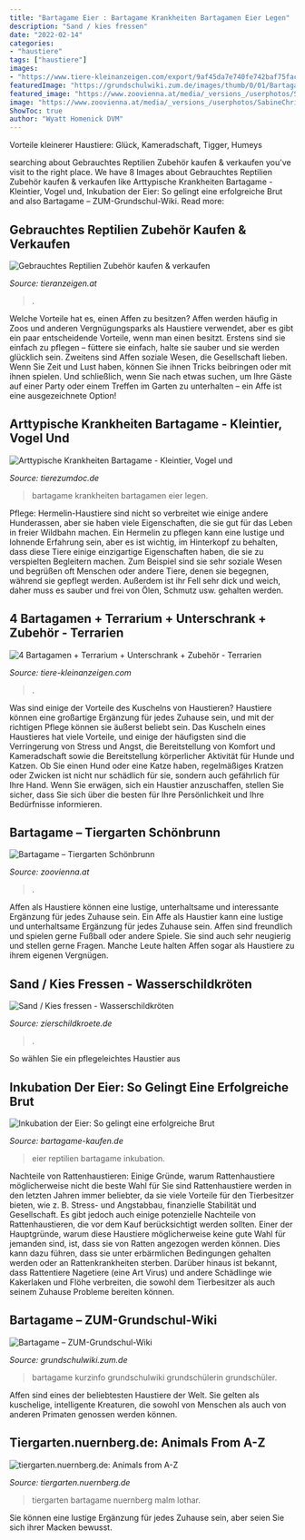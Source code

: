 ```yaml
---
title: "Bartagame Eier : Bartagame Krankheiten Bartagamen Eier Legen"
description: "Sand / kies fressen"
date: "2022-02-14"
categories:
- "haustiere"
tags: ["haustiere"]
images:
- "https://www.tiere-kleinanzeigen.com/export/9af45da7e740fe742baf75face6f3.jpg"
featuredImage: "https://grundschulwiki.zum.de/images/thumb/0/01/Bartagame.jpg/300px-Bartagame.jpg"
featured_image: "https://www.zoovienna.at/media/_versions_/userphotos/SabineChristine/2017-07/foto_6_ys_animal_detail_935.jpg"
image: "https://www.zoovienna.at/media/_versions_/userphotos/SabineChristine/2017-07/foto_6_ys_animal_detail_935.jpg"
ShowToc: true
author: "Wyatt Homenick DVM"
---
```



Vorteile kleinerer Haustiere: Glück, Kameradschaft, Tigger, Humeys

	

		
searching about Gebrauchtes Reptilien Zubehör kaufen &amp; verkaufen you've visit to the right place. We have 8 Images about Gebrauchtes Reptilien Zubehör kaufen &amp; verkaufen like Arttypische Krankheiten Bartagame - Kleintier, Vogel und, Inkubation der Eier: So gelingt eine erfolgreiche Brut and also Bartagame – ZUM-Grundschul-Wiki. Read more:
		
    
## Gebrauchtes Reptilien Zubehör Kaufen &amp; Verkaufen

<img loading=lazy src="https://www.tieranzeigen.at/reptilien/reptilien-zubehoer/reptilien-zubehoer.jpg" onerror="this.onerror=null;this.src='https://tse1.mm.bing.net/th?id=OIP.Ba6K5HFd62mGxPNVIFWQbQHaFj&amp;pid=15.1';" alt="Gebrauchtes Reptilien Zubehör kaufen &amp; verkaufen">

_Source: tieranzeigen.at_

>. 

	

Welche Vorteile hat es, einen Affen zu besitzen?
Affen werden häufig in Zoos und anderen Vergnügungsparks als Haustiere verwendet, aber es gibt ein paar entscheidende Vorteile, wenn man einen besitzt. Erstens sind sie einfach zu pflegen – füttere sie einfach, halte sie sauber und sie werden glücklich sein. Zweitens sind Affen soziale Wesen, die Gesellschaft lieben. Wenn Sie Zeit und Lust haben, können Sie ihnen Tricks beibringen oder mit ihnen spielen. Und schließlich, wenn Sie nach etwas suchen, um Ihre Gäste auf einer Party oder einem Treffen im Garten zu unterhalten – ein Affe ist eine ausgezeichnete Option!

    
## Arttypische Krankheiten Bartagame - Kleintier, Vogel Und

<img loading=lazy src="http://www.tierezumdoc.de/media/images/wissenswertes/_1013832.jpg" onerror="this.onerror=null;this.src='https://tse1.mm.bing.net/th?id=OIP.q-txiUC61eaQi6QQROUJ5AHaFj&amp;pid=15.1';" alt="Arttypische Krankheiten Bartagame - Kleintier, Vogel und">

_Source: tierezumdoc.de_

>bartagame krankheiten bartagamen eier legen. 

	

Pflege: Hermelin-Haustiere sind nicht so verbreitet wie einige andere Hunderassen, aber sie haben viele Eigenschaften, die sie gut für das Leben in freier Wildbahn machen.
Ein Hermelin zu pflegen kann eine lustige und lohnende Erfahrung sein, aber es ist wichtig, im Hinterkopf zu behalten, dass diese Tiere einige einzigartige Eigenschaften haben, die sie zu verspielten Begleitern machen. Zum Beispiel sind sie sehr soziale Wesen und begrüßen oft Menschen oder andere Tiere, denen sie begegnen, während sie gepflegt werden. Außerdem ist ihr Fell sehr dick und weich, daher muss es sauber und frei von Ölen, Schmutz usw. gehalten werden.

    
## 4 Bartagamen + Terrarium + Unterschrank + Zubehör - Terrarien

<img loading=lazy src="https://www.tiere-kleinanzeigen.com/export/9af45da7e740fe742baf75face6f3.jpg" onerror="this.onerror=null;this.src='https://tse1.mm.bing.net/th?id=OIP.BIMwwA3HrzcDog6rsb5eXQHaFj&amp;pid=15.1';" alt="4 Bartagamen + Terrarium + Unterschrank + Zubehör - Terrarien">

_Source: tiere-kleinanzeigen.com_

>. 

	

Was sind einige der Vorteile des Kuschelns von Haustieren?
Haustiere können eine großartige Ergänzung für jedes Zuhause sein, und mit der richtigen Pflege können sie äußerst beliebt sein. Das Kuscheln eines Haustieres hat viele Vorteile, und einige der häufigsten sind die Verringerung von Stress und Angst, die Bereitstellung von Komfort und Kameradschaft sowie die Bereitstellung körperlicher Aktivität für Hunde und Katzen. Ob Sie einen Hund oder eine Katze haben, regelmäßiges Kratzen oder Zwicken ist nicht nur schädlich für sie, sondern auch gefährlich für Ihre Hand. Wenn Sie erwägen, sich ein Haustier anzuschaffen, stellen Sie sicher, dass Sie sich über die besten für Ihre Persönlichkeit und Ihre Bedürfnisse informieren.

    
## Bartagame – Tiergarten Schönbrunn

<img loading=lazy src="https://www.zoovienna.at/media/_versions_/userphotos/SabineChristine/2017-07/foto_6_ys_animal_detail_935.jpg" onerror="this.onerror=null;this.src='https://tse4.mm.bing.net/th?id=OIP.2-tPdzbf7yILbrRyV81dIAHaE5&amp;pid=15.1';" alt="Bartagame – Tiergarten Schönbrunn">

_Source: zoovienna.at_

>. 

	

Affen als Haustiere können eine lustige, unterhaltsame und interessante Ergänzung für jedes Zuhause sein.
Ein Affe als Haustier kann eine lustige und unterhaltsame Ergänzung für jedes Zuhause sein. Affen sind freundlich und spielen gerne Fußball oder andere Spiele. Sie sind auch sehr neugierig und stellen gerne Fragen. Manche Leute halten Affen sogar als Haustiere zu ihrem eigenen Vergnügen.

    
## Sand / Kies Fressen - Wasserschildkröten

<img loading=lazy src="https://www.zierschildkroete.de/wp-content/uploads/20191213_123139-1200x1655.jpg?v=1576236796" onerror="this.onerror=null;this.src='https://tse4.mm.bing.net/th?id=OIP.t9_1tMkYv0a8FxczTazVLQHaKN&amp;pid=15.1';" alt="Sand / Kies fressen - Wasserschildkröten">

_Source: zierschildkroete.de_

>. 

	

So wählen Sie ein pflegeleichtes Haustier aus

    
## Inkubation Der Eier: So Gelingt Eine Erfolgreiche Brut

<img loading=lazy src="https://bartagame-kaufen.de/wp-content/uploads/inkubator-reptilien-1.jpg" onerror="this.onerror=null;this.src='https://tse4.mm.bing.net/th?id=OIP.vPQ45JzPRYPaWEm8WzhVjgAAAA&amp;pid=15.1';" alt="Inkubation der Eier: So gelingt eine erfolgreiche Brut">

_Source: bartagame-kaufen.de_

>eier reptilien bartagame inkubation. 

	

Nachteile von Rattenhaustieren: Einige Gründe, warum Rattenhaustiere möglicherweise nicht die beste Wahl für Sie sind
Rattenhaustiere werden in den letzten Jahren immer beliebter, da sie viele Vorteile für den Tierbesitzer bieten, wie z. B. Stress- und Angstabbau, finanzielle Stabilität und Gesellschaft. Es gibt jedoch auch einige potenzielle Nachteile von Rattenhaustieren, die vor dem Kauf berücksichtigt werden sollten. Einer der Hauptgründe, warum diese Haustiere möglicherweise keine gute Wahl für jemanden sind, ist, dass sie von Ratten angezogen werden können. Dies kann dazu führen, dass sie unter erbärmlichen Bedingungen gehalten werden oder an Rattenkrankheiten sterben. Darüber hinaus ist bekannt, dass Rattentiere Nagetiere (eine Art Virus) und andere Schädlinge wie Kakerlaken und Flöhe verbreiten, die sowohl dem Tierbesitzer als auch seinem Zuhause Probleme bereiten können.

    
## Bartagame – ZUM-Grundschul-Wiki

<img loading=lazy src="https://grundschulwiki.zum.de/images/thumb/0/01/Bartagame.jpg/300px-Bartagame.jpg" onerror="this.onerror=null;this.src='https://tse3.mm.bing.net/th?id=OIP.VkAmvSouoSCQTA5KJxhZIQAAAA&amp;pid=15.1';" alt="Bartagame – ZUM-Grundschul-Wiki">

_Source: grundschulwiki.zum.de_

>bartagame kurzinfo grundschulwiki grundschülerin grundschüler. 

	

Affen sind eines der beliebtesten Haustiere der Welt. Sie gelten als kuschelige, intelligente Kreaturen, die sowohl von Menschen als auch von anderen Primaten genossen werden können.

    
## Tiergarten.nuernberg.de: Animals From A-Z

<img loading=lazy src="https://tiergarten.nuernberg.de/fileadmin/bilder/besucherbilder/GewoehnlicheBartagame_Naturkundehaus_Bartagame_MalmLothar_2016-06-05_08-48-33_15402.jpg" onerror="this.onerror=null;this.src='https://tse1.mm.bing.net/th?id=OIP.654iFlzdBAOe1qKZiDNTbgHaJ4&amp;pid=15.1';" alt="tiergarten.nuernberg.de: Animals from A-Z">

_Source: tiergarten.nuernberg.de_

>tiergarten bartagame nuernberg malm lothar. 

	

Sie können eine lustige Ergänzung für jedes Zuhause sein, aber seien Sie sich ihrer Macken bewusst.

